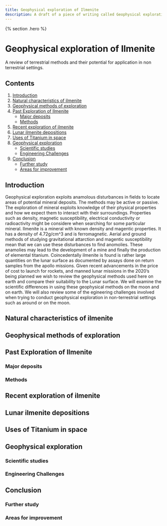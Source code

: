 ```yaml
---
title: Geophysical exploration of Ilmenite
description: A draft of a piece of writing called Geophysical exploration of Ilmenite
---
```


{% section .hero %}
# Geophysical exploration of Ilmenite
A review of terrestrial methods and their potential for application in non terrestrial settings. 
## Contents
1. [Introduction](#introduction)
2. [Natural characteristics of ilmenite](#ilmenite)
3. [Geophysical methods of exploration](#methods)
4. [Past Exploration of Ilmenite](#past)
    - [Major deposits](#major)
    - [Methods](#past-methods)
5. [Recent exploration of ilmenite](#recent)
6. [Lunar ilmenite depositions](#lunar)
7. [Uses of Titanium in space](#titanium)
8. [Geophysical exploration](#gpx-exploration)
    - [Scientific studies](#science)
    - [Engineering Challenges](#engineering)
9. [Conclusion](#conclusion)
    - [Further study](#study)
    - [Areas for improvement](#improvement)

## Introduction
Geophysical exploration exploits anamolous disturbances in fields to locate areas of potential mineral deposits. The methods may be active or passive. The exploration of mineral exploits knowledge of their physical properties and how we expect them to interact with their surroundings. Properties such as density, magnetic susceptibility, electrical conductivity or radioactivity might be considere when searching for some particular mineral. Ilmenite is a mineral with known density and magentic properties. It has a density of 4.72g/cm^3 and is ferromagnetic. Aerial and ground methods of studying gravitational attarction and magentic susceptibility mean that we can use these disturbances to find anomolies. These anamolies may lead to the development of a mine and finally the production of elemental titanium. Coincedentally ilmenite is found is rather large quantities on the lunar surface as documented by assays done on return samples from the apollo missions. Given recent advancements in the price of cost to launch for rockets, and manned lunar missions in the 2020’s being planned we wish to review the geophysical methods used here on earth and compare their suitability to the Lunar surface. We will examine the scientific differences in using these geophysical methods on the moon and on earth. We will also review some of the egineering challenges involved when trying to conduct geophysical exploration in non-terrestrial settings such as around or on the moon. 

## Natural characteristics of ilmenite

## Geophysical methods of exploration

## Past Exploration of Ilmenite

### Major deposits

### Methods

## Recent exploration of ilmenite

## Lunar ilmenite depositions

## Uses of Titanium in space

## Geophysical exploration

### Scientific studies

### Engineering Challenges

## Conclusion

### Further study

### Areas for improvement

